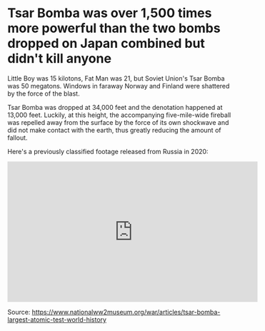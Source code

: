 # Tsar Bomba was over 1,500 times more powerful than the two bombs dropped on Japan combined but didn't kill anyone

Little Boy was 15 kilotons, Fat Man was 21, but Soviet Union's Tsar Bomba was 50 megatons. Windows in faraway Norway and Finland were shattered by the force of the blast.

Tsar Bomba was dropped at 34,000 feet and the denotation happened at 13,000 feet. Luckily, at this height, the accompanying five-mile-wide fireball was repelled away from the surface by the force of its own shockwave and did not make contact with the earth, thus greatly reducing the amount of fallout.

Here's a previously classified footage released from Russia in 2020:

<iframe width="560" height="315" src="https://www.youtube.com/embed/YtCTzbh4mNQ?si=Hf4-vJI6ZBpN2d9f" title="YouTube video player" frameborder="0" allow="accelerometer; autoplay; clipboard-write; encrypted-media; gyroscope; picture-in-picture; web-share" allowfullscreen></iframe>

Source: https://www.nationalww2museum.org/war/articles/tsar-bomba-largest-atomic-test-world-history